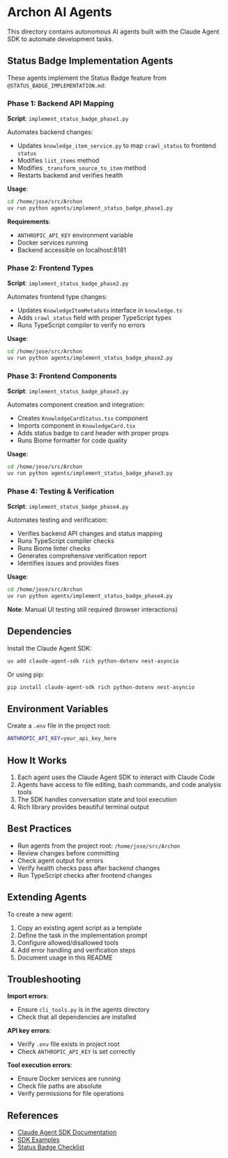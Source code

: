 # Archon AI Agents

This directory contains autonomous AI agents built with the Claude Agent SDK to automate development tasks.

## Status Badge Implementation Agents

These agents implement the Status Badge feature from `@STATUS_BADGE_IMPLEMENTATION.md`:

### Phase 1: Backend API Mapping
**Script**: `implement_status_badge_phase1.py`

Automates backend changes:
- Updates `knowledge_item_service.py` to map `crawl_status` to frontend `status`
- Modifies `list_items` method
- Modifies `_transform_source_to_item` method
- Restarts backend and verifies health

**Usage**:
```bash
cd /home/jose/src/Archon
uv run python agents/implement_status_badge_phase1.py
```

**Requirements**:
- `ANTHROPIC_API_KEY` environment variable
- Docker services running
- Backend accessible on localhost:8181

### Phase 2: Frontend Types
**Script**: `implement_status_badge_phase2.py`

Automates frontend type changes:
- Updates `KnowledgeItemMetadata` interface in `knowledge.ts`
- Adds `crawl_status` field with proper TypeScript types
- Runs TypeScript compiler to verify no errors

**Usage**:
```bash
cd /home/jose/src/Archon
uv run python agents/implement_status_badge_phase2.py
```

### Phase 3: Frontend Components
**Script**: `implement_status_badge_phase3.py`

Automates component creation and integration:
- Creates `KnowledgeCardStatus.tsx` component
- Imports component in `KnowledgeCard.tsx`
- Adds status badge to card header with proper props
- Runs Biome formatter for code quality

**Usage**:
```bash
cd /home/jose/src/Archon
uv run python agents/implement_status_badge_phase3.py
```

### Phase 4: Testing & Verification
**Script**: `implement_status_badge_phase4.py`

Automates testing and verification:
- Verifies backend API changes and status mapping
- Runs TypeScript compiler checks
- Runs Biome linter checks
- Generates comprehensive verification report
- Identifies issues and provides fixes

**Usage**:
```bash
cd /home/jose/src/Archon
uv run python agents/implement_status_badge_phase4.py
```

**Note**: Manual UI testing still required (browser interactions)

## Dependencies

Install the Claude Agent SDK:
```bash
uv add claude-agent-sdk rich python-dotenv nest-asyncio
```

Or using pip:
```bash
pip install claude-agent-sdk rich python-dotenv nest-asyncio
```

## Environment Variables

Create a `.env` file in the project root:
```bash
ANTHROPIC_API_KEY=your_api_key_here
```

## How It Works

1. Each agent uses the Claude Agent SDK to interact with Claude Code
2. Agents have access to file editing, bash commands, and code analysis tools
3. The SDK handles conversation state and tool execution
4. Rich library provides beautiful terminal output

## Best Practices

- Run agents from the project root: `/home/jose/src/Archon`
- Review changes before committing
- Check agent output for errors
- Verify health checks pass after backend changes
- Run TypeScript checks after frontend changes

## Extending Agents

To create a new agent:

1. Copy an existing agent script as a template
2. Define the task in the implementation prompt
3. Configure allowed/disallowed tools
4. Add error handling and verification steps
5. Document usage in this README

## Troubleshooting

**Import errors**:
- Ensure `cli_tools.py` is in the agents directory
- Check that all dependencies are installed

**API key errors**:
- Verify `.env` file exists in project root
- Check `ANTHROPIC_API_KEY` is set correctly

**Tool execution errors**:
- Ensure Docker services are running
- Check file paths are absolute
- Verify permissions for file operations

## References

- [Claude Agent SDK Documentation](https://docs.claude.com/en/api/agent-sdk/python)
- [SDK Examples](../tmp/claude-agent-sdk-intro/)
- [Status Badge Checklist](../STATUS_BADGE_IMPLEMENTATION.md)
